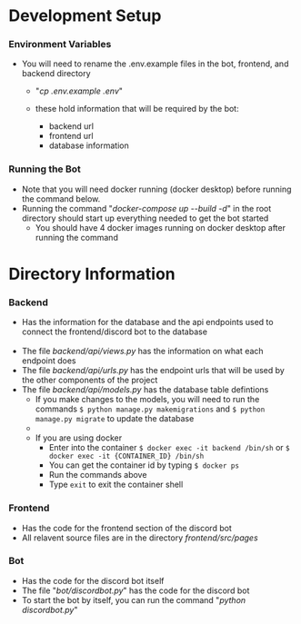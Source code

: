 # Development Setup

### Environment Variables

- You will need to rename the .env.example files in the bot, frontend, and backend directory
    -  "*cp .env.example .env*"

    - these hold information that will be required by the bot:
        - backend url
        - frontend url
        - database information


### Running the Bot
- Note that you will need docker running (docker desktop) before running the command below.
- Running the command "*docker-compose up --build -d*" in the root directory should start up everything needed to get the bot started
    - You should have 4 docker images running on docker desktop after running the command 


# Directory Information

### Backend
- Has the information for the database and the api endpoints used to connect the frontend/discord bot to the database
<br/> <br/>
- The file *backend/api/views.py* has the information on what each endpoint does
- The file *backend/api/urls.py* has the endpoint urls that will be used by the other components of the project
- The file *backend/api/models.py* has the database table defintions
    - If you make changes to the models, you will need to run the commands `$ python manage.py makemigrations` and `$ python manage.py migrate` to update the database
    - 
    - If you are using docker
      - Enter into the container `$ docker exec -it backend /bin/sh` or `$ docker exec -it {CONTAINER_ID} /bin/sh`
      - You can get the container id by typing `$ docker ps`
      - Run the commands above
      - Type `exit` to exit the container shell



### Frontend
- Has the code for the frontend section of the discord bot
- All relavent source files are in the directory *frontend/src/pages*


### Bot
- Has the code for the discord bot itself
- The file "*bot/discordbot.py*" has the code for the discord bot
- To start the bot by itself, you can run the command "*python discordbot.py*"
